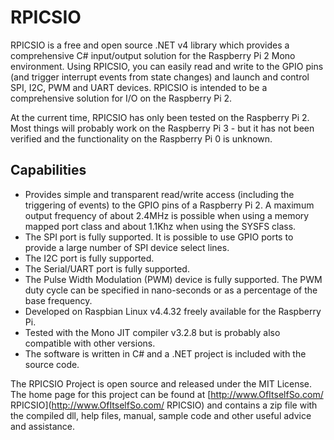 # RPICSIO

RPICSIO is a free and open source .NET v4 library which provides a comprehensive C# input/output solution for the Raspberry Pi 2 Mono environment. Using RPICSIO, you can easily read and write to the GPIO pins (and trigger interrupt events from state changes) and launch and control SPI, I2C, PWM and UART devices. RPICSIO is intended to be a comprehensive solution for I/O on the Raspberry Pi 2. 

At the current time, RPICSIO has only been tested on the Raspberry Pi 2. Most things will probably work on the Raspberry Pi 3 - but it has not been verified and the functionality on the Raspberry Pi 0 is unknown.

## Capabilities

- Provides simple and transparent read/write access (including the triggering of events) to the GPIO pins of a Raspberry Pi 2. A maximum output frequency of about 2.4MHz is possible when using a memory mapped port class and about 1.1Khz when using the SYSFS class.
- The SPI port is fully supported. It is possible to use GPIO ports to provide a large number of SPI device select lines.
- The I2C port is fully supported.
- The Serial/UART port is fully supported.
- The Pulse Width Modulation (PWM) device is fully supported. The PWM duty cycle can be specified in nano-seconds or as a percentage of the base frequency.
- Developed on Raspbian Linux v4.4.32 freely available for the Raspberry Pi.
- Tested with the Mono JIT compiler v3.2.8 but is probably also compatible with other versions.
- The software is written in C# and a .NET project is included with the source code. 

The RPICSIO Project is open source and released under the MIT License. The home page for this project can be found at [http://www.OfItselfSo.com/ RPICSIO](http://www.OfItselfSo.com/ RPICSIO) and contains a zip file with the compiled dll, help files, manual, sample code and other useful advice and assistance.

